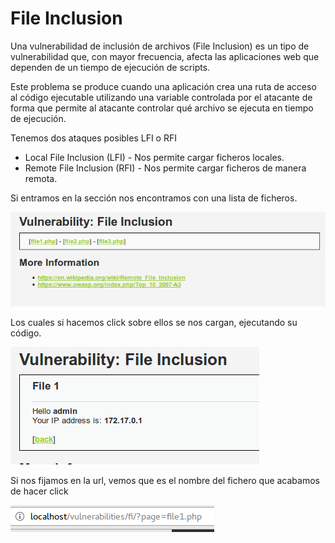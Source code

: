 # File Inclusion

Una vulnerabilidad de inclusión de archivos (File Inclusion) es un tipo de vulnerabilidad que, con mayor frecuencia, afecta las aplicaciones web que dependen de un tiempo de ejecución de scripts.

Este problema se produce cuando una aplicación crea una ruta de acceso al código ejecutable utilizando una variable controlada por el atacante de forma que permite al atacante controlar qué archivo se ejecuta en tiempo de ejecución.

Tenemos dos ataques posibles LFI o RFI

* Local File Inclusion (LFI) - Nos permite cargar ficheros locales.
* Remote File Inclusion (RFI)  - Nos permite cargar ficheros de manera remota.

Si entramos en la sección nos encontramos con una lista de ficheros.

![](<../.gitbook/assets/1 (2).png>)

Los cuales si hacemos click sobre ellos se nos cargan, ejecutando su código.

![](<../.gitbook/assets/2 (12).png>)

Si nos fijamos en la url, vemos que es el nombre del fichero que acabamos de hacer click

![](<../.gitbook/assets/3 (1).png>)
